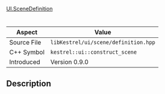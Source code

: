 [UI.SceneDefinition](index.md)
# 
| Aspect | Value |
| --- | --- |
| Source File | `libKestrel/ui/scene/definition.hpp` |
| C++ Symbol | `kestrel::ui::construct_scene` |
| Introduced | Version 0.9.0 |
## Description
